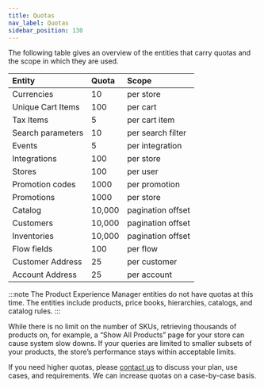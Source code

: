 ```yaml
---
title: Quotas
nav_label: Quotas
sidebar_position: 130
---
```


The following table gives an overview of the entities that carry quotas and the scope in which they are used.

| Entity | Quota | Scope |
| :--- | :--- | :--- |
| Currencies | 10 | per store |
| Unique Cart Items | 100 | per cart |
| Tax Items | 5 | per cart item |
| Search parameters | 10 | per search filter |
| Events | 5 | per integration |
| Integrations | 100 | per store |
| Stores | 100 | per user |
| Promotion codes | 1000 | per promotion |
| Promotions | 1000 | per store |
| Catalog | 10,000 | pagination offset |
| Customers | 10,000 | pagination offset |
| Inventories | 10,000 | pagination offset |
| Flow fields | 100 | per flow |
| Customer Address | 25 | per customer |
| Account Address | 25 | per account |

:::note
The Product Experience Manager entities do not have quotas at this time. The entities include products, price books, hierarchies, catalogs, and catalog rules.
:::

While there is no limit on the number of SKUs, retrieving thousands of products on, for example, a “Show All Products” page for your store can cause system slow downs. If your queries are limited to smaller subsets of your products, the store’s performance stays within acceptable limits.

If you need higher quotas, please [contact us](https://www.elasticpath.com/contact-us) to discuss your plan, use cases, and requirements. We can increase quotas on a case-by-case basis.
